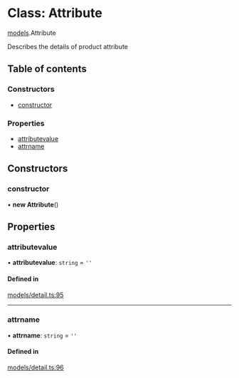 # Class: Attribute

[models](../wiki/models).Attribute

Describes the details of product attribute

## Table of contents

### Constructors

- [constructor](../wiki/models.Attribute#constructor)

### Properties

- [attributevalue](../wiki/models.Attribute#attributevalue)
- [attrname](../wiki/models.Attribute#attrname)

## Constructors

### constructor

• **new Attribute**()

## Properties

### attributevalue

• **attributevalue**: `string` = `''`

#### Defined in

[models/detail.ts:95](https://gitlab.com/baliganikhil/blackmirror-sdk/-/blob/349365c/src/models/detail.ts#L95)

___

### attrname

• **attrname**: `string` = `''`

#### Defined in

[models/detail.ts:96](https://gitlab.com/baliganikhil/blackmirror-sdk/-/blob/349365c/src/models/detail.ts#L96)
